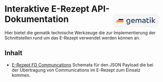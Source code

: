 # Interaktive E-Rezept API-Dokumentation <img src="images/gematik_logo.png" alt="gematik logo" width="150" style="float: right"/>

Hier bietet die gematik technische Werkzeuge die zur Implementierung der Schnittstellen rund um das E-Rezept verwendet werden können an.

## Inhalt

  - [E-Rezept FD Communcations](erp-fd-communications) Schemata für den JSON Payload die bei der Übertragung von Communications im E-Rezept zum Einsatz kommen.

